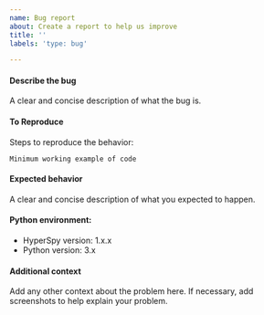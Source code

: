 ```yaml
---
name: Bug report
about: Create a report to help us improve
title: ''
labels: 'type: bug'

---
```


#### Describe the bug
A clear and concise description of what the bug is.

#### To Reproduce
Steps to reproduce the behavior:
```
Minimum working example of code
```

#### Expected behavior
A clear and concise description of what you expected to happen.

#### Python environment:
 - HyperSpy version: 1.x.x
 - Python version: 3.x

#### Additional context
Add any other context about the problem here. If necessary, add screenshots to help explain your problem.
